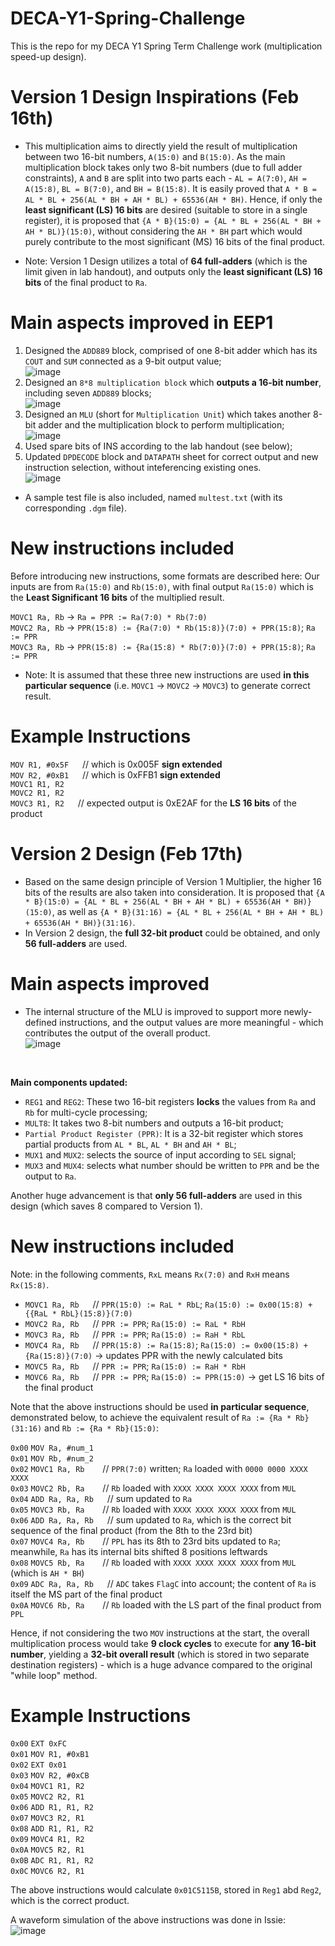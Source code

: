 # DECA-Y1-Spring-Challenge
This is the repo for my DECA Y1 Spring Term Challenge work (multiplication speed-up design).

# Version 1 Design Inspirations (Feb 16th)
* This multiplication aims to directly yield the result of multiplication between two 16-bit numbers, `A(15:0)` and `B(15:0)`. As the main multiplication block takes only two 8-bit numbers (due to full adder constraints), `A` and `B` are split into two parts each - `AL = A(7:0)`, `AH = A(15:8)`, `BL = B(7:0)`, and `BH = B(15:8)`. It is easily proved that `A * B = AL * BL + 256(AL * BH + AH * BL) + 65536(AH * BH)`. Hence, if only the **least significant (LS) 16 bits** are desired (suitable to store in a single register), it is proposed that `{A * B}(15:0) = {AL * BL + 256(AL * BH + AH * BL)}(15:0)`, without considering the `AH * BH` part which would purely contribute to the most significant (MS) 16 bits of the final product.

* Note: Version 1 Design utilizes a total of **64 full-adders** (which is the limit given in lab handout), and outputs only the **least significant (LS) 16 bits** of the final product to `Ra`.

# Main aspects improved in EEP1
1) Designed the `ADD889` block, comprised of one 8-bit adder which has its `COUT` and `SUM` connected as a 9-bit output value; <br>
   ![image](https://github.com/user-attachments/assets/88735951-0efe-4398-b232-fbec647e0644)
2) Designed an `8*8 multiplication block` which **outputs a 16-bit number**, including seven `ADD889` blocks; <br>
   ![image](https://github.com/user-attachments/assets/d91845a9-7e2f-4e35-aee4-4450a59ca656)
3) Designed an `MLU` (short for `Multiplication Unit`) which takes another 8-bit adder and the multiplication block to perform multiplication; <br>
   ![image](https://github.com/user-attachments/assets/9a37a417-3de3-46a4-80f3-d93c440b1d7d)
4) Used spare bits of INS according to the lab handout (see below);
5) Updated `DPDECODE` block and `DATAPATH` sheet for correct output and new instruction selection, without inteferencing existing ones. <br>
   ![image](https://github.com/user-attachments/assets/4e506c86-cf38-453b-aa79-10d6519e05b7)

* A sample test file is also included, named `multest.txt` (with its corresponding `.dgm` file). <br>

# New instructions included
Before introducing new instructions, some formats are described here: Our inputs are from `Ra(15:0)` and `Rb(15:0)`, with final output `Ra(15:0)` which is the **Least Significant 16 bits** of the multiplied result.

`MOVC1 Ra, Rb` -> `Ra = PPR := Ra(7:0) * Rb(7:0)` <br>
`MOVC2 Ra, Rb` -> `PPR(15:8) := {Ra(7:0) * Rb(15:8)}(7:0) + PPR(15:8)`; `Ra := PPR` <br>
`MOVC3 Ra, Rb` -> `PPR(15:8) := {Ra(15:8) * Rb(7:0)}(7:0) + PPR(15:8)`; `Ra := PPR` <br>

* Note: It is assumed that these three new instructions are used **in this particular sequence** (i.e. `MOVC1` -> `MOVC2` -> `MOVC3`) to generate correct result.

# Example Instructions
`MOV R1, #0x5F` &emsp; // which is 0x005F **sign extended** <br>
`MOV R2, #0xB1` &emsp; // which is 0xFFB1 **sign extended** <br>
`MOVC1 R1, R2` <br>
`MOVC2 R1, R2` <br>
`MOVC3 R1, R2` &emsp;  // expected output is 0xE2AF for the **LS 16 bits** of the product <br>

# Version 2 Design (Feb 17th)
* Based on the same design principle of Version 1 Multiplier, the higher 16 bits of the results are also taken into consideration. It is proposed that `{A * B}(15:0) = {AL * BL + 256(AL * BH + AH * BL) + 65536(AH * BH)}(15:0)`, as well as `{A * B}(31:16) = {AL * BL + 256(AL * BH + AH * BL) + 65536(AH * BH)}(31:16)`.
* In Version 2 design, the **full 32-bit product** could be obtained, and only **56 full-adders** are used.

# Main aspects improved
* The internal structure of the MLU is improved to support more newly-defined instructions, and the output values are more meaningful - which contributes the output of the overall product. <br>
![image](https://github.com/user-attachments/assets/af8960ad-6ed0-47da-b4c1-cee8676ddf62)

<br>

**Main components updated:**
* `REG1` and `REG2`: These two 16-bit registers **locks** the values from `Ra` and `Rb` for multi-cycle processing;
* `MULT8`: It takes two 8-bit numbers and outputs a 16-bit product;
* `Partial Product Register (PPR)`: It is a 32-bit register which stores partial products from `AL * BL`, `AL * BH` and `AH * BL`;
* `MUX1` and `MUX2`: selects the source of input according to `SEL` signal;
* `MUX3` and `MUX4`: selects what number should be written to `PPR` and be the output to `Ra`.

Another huge advancement is that **only 56 full-adders** are used in this design (which saves 8 compared to Version 1).

# New instructions included
Note: in the following comments, `RxL` means `Rx(7:0)` and `RxH` means `Rx(15:8)`. <br>
* `MOVC1 Ra, Rb` &emsp;  // `PPR(15:0) := RaL * RbL`; `Ra(15:0) := 0x00(15:8) + {{RaL * RbL}(15:8)}(7:0)` <br>
* `MOVC2 Ra, Rb` &emsp;  // `PPR := PPR`; `Ra(15:0) := RaL * RbH`  <br>
* `MOVC3 Ra, Rb` &emsp;  // `PPR := PPR`; `Ra(15:0) := RaH * RbL` <br>
* `MOVC4 Ra, Rb` &emsp;  // `PPR(15:8) := Ra(15:8)`; `Ra(15:0) := 0x00(15:8) + {Ra(15:8)}(7:0)` -> updates PPR with the newly calculated bits <br>
* `MOVC5 Ra, Rb` &emsp;  // `PPR := PPR`; `Ra(15:0) := RaH * RbH` <br>
* `MOVC6 Ra, Rb` &emsp;  // `PPR := PPR`; `Ra(15:0) := PPR(15:0)` -> get LS 16 bits of the final product <br>

Note that the above instructions should be used **in particular sequence**, demonstrated below, to achieve the equivalent result of `Ra := {Ra * Rb}(31:16)` and `Rb := {Ra * Rb}(15:0)`: <br>

`0x00` `MOV Ra, #num_1` <br>
`0x01` `MOV Rb, #num_2` <br>
`0x02` `MOVC1 Ra, Rb` &emsp;&ensp;  // `PPR(7:0)` written; `Ra` loaded with `0000 0000 XXXX XXXX` <br>
`0x03` `MOVC2 Rb, Ra` &emsp;&ensp;  // `Rb` loaded with `XXXX XXXX XXXX XXXX` from `MUL` <br>
`0x04` `ADD Ra, Ra, Rb` &emsp;  // sum updated to `Ra` <br>
`0x05` `MOVC3 Rb, Ra` &emsp;&ensp;  // `Rb` loaded with `XXXX XXXX XXXX XXXX` from `MUL` <br>
`0x06` `ADD Ra, Ra, Rb` &emsp;  // sum updated to `Ra`, which is the correct bit sequence of the final product (from the 8th to the 23rd bit) <br>
`0x07` `MOVC4 Ra, Rb` &emsp;&ensp;  // `PPL` has its 8th to 23rd bits updated to `Ra`; meanwhile, `Ra` has its internal bits shifted 8 positions leftwards <br>
`0x08` `MOVC5 Rb, Ra` &emsp;&ensp;   // `Rb` loaded with `XXXX XXXX XXXX XXXX` from `MUL` (which is `AH * BH`) <br>
`0x09` `ADC Ra, Ra, Rb` &emsp;  // `ADC` takes `FlagC` into account; the content of `Ra` is itself the MS part of the final product <br>
`0x0A` `MOVC6 Rb, Ra` &emsp;&ensp;  // `Rb` loaded with the LS part of the final product from `PPL` <br>

Hence, if not considering the two `MOV` instructions at the start, the overall multiplication process would take **9 clock cycles** to execute for **any 16-bit number**, yielding a **32-bit overall result** (which is stored in two separate destination registers) - which is a huge advance compared to the original "while loop" method.

# Example Instructions
`0x00` `EXT 0xFC` <br>
`0x01` `MOV R1, #0xB1` <br>
`0x02` `EXT 0x01` <br>
`0x03` `MOV R2, #0xCB` <br>
`0x04` `MOVC1 R1, R2` <br>
`0x05` `MOVC2 R2, R1` <br>
`0x06` `ADD R1, R1, R2` <br>
`0x07` `MOVC3 R2, R1` <br>
`0x08` `ADD R1, R1, R2` <br>
`0x09` `MOVC4 R1, R2` <br>
`0x0A` `MOVC5 R2, R1` <br> 
`0x0B` `ADC R1, R1, R2` <br>
`0x0C` `MOVC6 R2, R1` <br>

The above instructions would calculate `0x01C5115B`, stored in `Reg1` abd `Reg2`, which is the correct product. <br>

A waveform simulation of the above instructions was done in Issie: <br>
![image](https://github.com/user-attachments/assets/48dd3e42-23c5-4a1b-b2d9-63d60aa51a78)
